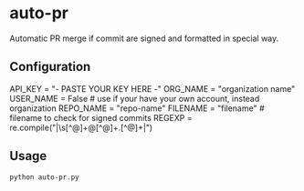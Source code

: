 # auto-pr

Automatic PR merge if commit are signed and formatted in special way.

## Configuration

API_KEY = "- PASTE YOUR KEY HERE -"
ORG_NAME = "organization name" 
USER_NAME = False # use if your have your own account, instead organization 
REPO_NAME = "repo-name"
FILENAME = "filename" # filename to check for signed commits 
REGEXP = re.compile("\|\s[^@]+@[^@]+\.[^@]+\|")

## Usage 

`python auto-pr.py`

